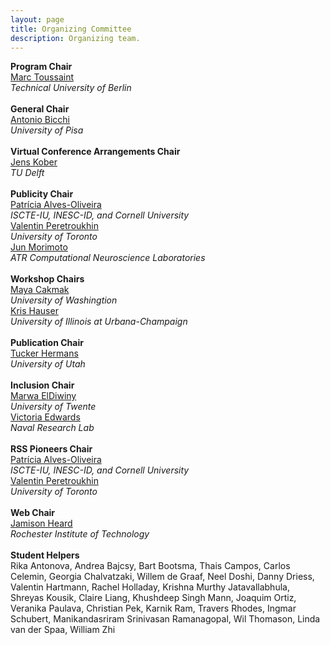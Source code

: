 ```yaml
---
layout: page
title: Organizing Committee
description: Organizing team.
---
```

<div>
    <div class="row text-center">
            <b>Program Chair</b><br>
            <a href="https://www.user.tu-berlin.de/mtoussai/">Marc Toussaint</a><br>
            <i>Technical University of Berlin</i><br>
            <br>
	    <b>General Chair</b><br>
            <a href="https://www.iit.it/people/antonio-bicchi">Antonio Bicchi</a><br>
            <i>University of Pisa</i><br>
            <br>
			<b>Virtual Conference Arrangements Chair</b><br>
            <a href="http://www.jenskober.de/">Jens Kober</a><br>
            <i>TU Delft</i><br>
            <br>
            <b>Publicity Chair</b><br>
            <a href="https://patricialvesoliveira.com/">Patrícia Alves-Oliveira</a><br>
            <i>ISCTE-IU, INESC-ID, and Cornell University</i><br>
            <a href="http://valentinp.com/">Valentin Peretroukhin</a><br>
            <i>University of Toronto</i><br>
            <a href="https://bicr.atr.jp/~xmorimo/">Jun Morimoto</a><br>
            <i>ATR Computational Neuroscience Laboratories</i><br>
            <br>
	    <b>Workshop Chairs</b><br>
            <a href="https://homes.cs.washington.edu/~mcakmak/" >Maya Cakmak</a><br>
            <i>University of Washingtion</i><br>
	    <a href="https://kkhauser.web.illinois.edu/" >Kris Hauser</a><br>
            <i>University of Illinois at Urbana-Champaign</i><br>
            <br>
	    <b>Publication Chair</b><br>
            <a href="http://www.cs.utah.edu/~thermans/">Tucker Hermans</a><br>
            <i>University of Utah</i><br>
            <br>
	    <b>Inclusion Chair</b><br>
            <a href="https://people.utwente.nl/marwa.eldiwiny">Marwa ElDiwiny</a><br>
            <i>University of Twente</i><br>
	    <a href="https://scholar.google.com/citations?user=m5rgBkUAAAAJ&hl=en">Victoria Edwards</a><br>
            <i>Naval Research Lab</i><br>
            <br>
	    <b>RSS Pioneers Chair</b><br>
            <a href="https://patricialvesoliveira.com/">Patrícia Alves-Oliveira</a><br>
            <i>ISCTE-IU, INESC-ID, and Cornell University</i><br>
	    <a href="http://valentinp.com/">Valentin Peretroukhin</a><br>
            <i>University of Toronto</i><br>
            <br>
            <b>Web Chair</b><br>
            <a href="https://www.rit.edu/directory/jrheee-jamison-heard">Jamison Heard</a><br>
            <i>Rochester Institute of Technology</i><br>
            <br>
            <b>Student Helpers</b><br>
Rika	Antonova,
Andrea	Bajcsy,
Bart	Bootsma,
Thais	Campos,
Carlos	Celemin,
Georgia 	Chalvatzaki,
Willem	de Graaf,
Neel	Doshi,
Danny	Driess,
Valentin	Hartmann,
Rachel 	Holladay,
Krishna Murthy	Jatavallabhula,
Shreyas	Kousik,
Claire	Liang,
Khushdeep Singh	Mann,
Joaquim	Ortiz,
Veranika	Paulava,
Christian	Pek,
Karnik	Ram,
Travers	Rhodes,
Ingmar	Schubert,
Manikandasriram	Srinivasan Ramanagopal,
Wil	Thomason,
Linda	van der Spaa,
William	Zhi
            <br/><br/><br/>
    </div>
   
</div>








